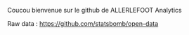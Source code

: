 Coucou bienvenue sur le github de ALLERLEFOOT Analytics

Raw data : https://github.com/statsbomb/open-data
